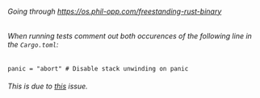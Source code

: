 ###### Going through https://os.phil-opp.com/freestanding-rust-binary

###### When running tests comment out both occurences of the following line in the `Cargo.toml`:
```
panic = "abort" # Disable stack unwinding on panic
```
###### This is due to [this](https://github.com/rust-lang/cargo/issues/7359) issue.

